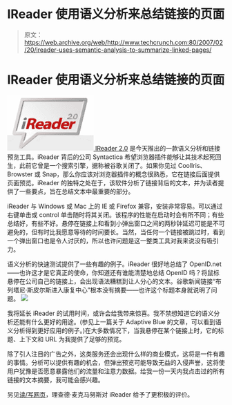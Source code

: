 # IReader 使用语义分析来总结链接的页面

> 原文：<https://web.archive.org/web/http://www.techcrunch.com:80/2007/02/20/ireader-uses-semantic-analysis-to-summarize-linked-pages/>

# IReader 使用语义分析来总结链接的页面

[![](img/820ff3e29d3d7789a26df3d0b2f47a8e.png) ](https://web.archive.org/web/20220306220036/http://www.syntactica.com/) [IReader 2.0](https://web.archive.org/web/20220306220036/http://www.syntactica.com/) 是今天推出的一款语义分析和链接预览工具。iReader 背后的公司 Syntactica 希望浏览器插件能够让其技术起死回生，此前它曾是一个搜索引擎，据称被谷歌关闭了。如果你见过 CoolIris、Browster 或 Snap，那么你应该对浏览器插件的概念很熟悉，它在链接后面提供页面预览。iReader 的独特之处在于，该软件分析了链接背后的文本，并为读者提供了一些要点，旨在总结文本中最重要的部分。

iReader 与 Windows 或 Mac 上的 IE 或 Firefox 兼容，安装非常容易。可以通过右键单击或 control 单击随时将其关闭。该程序的性能在启动时会有所不同；有些总结好，有些不好。悬停在链接上和看到小弹出窗口之间的两秒钟延迟可能是不可避免的，但有时比我愿意等待的时间要长。当然，当任何一个链接被跳过时，看到一个弹出窗口也是令人讨厌的，所以也许问题是这一整类工具对我来说没有吸引力。

语义分析的快速测试提供了一些有趣的例子。iReader 很好地总结了 OpenID.net——也许这才是它真正的使命，你知道还有谁能清楚地总结 OpenID 吗？将鼠标悬停在公司自己的链接上，会出现语法糟糕到让人分心的文本。谷歌新闻链接“布列塔尼·斯皮尔斯进入康复中心”根本没有摘要——也许这个标题本身就说明了问题。
![](img/3b98ea94d06300665d37b957395bf718.png)

我将延长 iReader 的试用时间，或许会给我带来惊喜。我不禁想知道它的语义分析还能有什么更好的用途。(参见上一篇关于 Adaptive Blue 的文章，可以看到语义分析得到更好应用的例子。)在大多数情况下，当我悬停在某个链接上时，它的标题、上下文和 URL 为我提供了足够的预览。

除了引人注目的广告之外，这类服务还会出现什么样的商业模式，这将是一件有趣的事情。分析可以提供有趣的机会，但弹出预览可能导致无益的入侵声誉，这将使用户犹豫是否愿意暴露他们的流量和注意力数据。给我一份一天内我点击过的所有链接的文本摘要，我可能会感兴趣。

另见[读/写网页](https://web.archive.org/web/20220306220036/http://www.readwriteweb.com/archives/ireader_content_previews.php)，理查德·麦克马努斯对 iReader 给予了更积极的评价。
